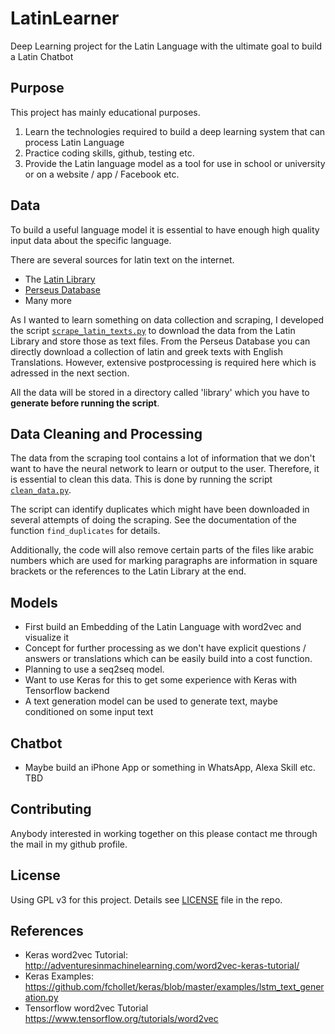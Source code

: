 # LatinLearner

Deep Learning project for the Latin Language with the ultimate goal to build a Latin Chatbot

## Purpose

This project has mainly educational purposes.
1. Learn the technologies required to build a deep learning system that can process Latin Language
2. Practice coding skills, github, testing etc.
3. Provide the Latin language model as a tool for use in school or university or on a website / app / Facebook etc.

## Data

To build a useful language model it is essential to have enough high quality input data about the specific language.

There are several sources for latin text on the internet.

* The [Latin Library](http://thelatinlibrary.com/index.html)
* [Perseus Database](http://www.perseus.tufts.edu/hopper/opensource/download)
* Many more

As I wanted to learn something on data collection and scraping, I developed the script [`scrape_latin_texts.py`](scrape_latin_texts.py) to download the data from the Latin Library and store those as text files. From the Perseus Database you can directly download a collection of latin and greek texts with English Translations. However, extensive postprocessing is required here which is adressed in the next section.

All the data will be stored in a directory called 'library' which you have to **generate before running the script**.

## Data Cleaning and Processing

The data from the scraping tool contains a lot of information that we don't want to have the neural network to learn or output to the user. Therefore, it is essential to clean this data. This is done by running the script [`clean_data.py`](clean_data.py).

The script can identify duplicates which might have been downloaded in several attempts of doing the scraping.
See the documentation of the function `find_duplicates` for details.

Additionally, the code will also remove certain parts of the files like arabic numbers which are used for marking paragraphs are information in square brackets or the references to the Latin Library at the end.

## Models

* First build an Embedding of the Latin Language with word2vec and visualize it
* Concept for further processing as we don't have explicit questions / answers or translations which can be easily build into a cost function.
* Planning to use a seq2seq model.
* Want to use Keras for this to get some experience with Keras with Tensorflow backend
* A text generation model can be used to generate text, maybe conditioned on some input text

## Chatbot

* Maybe build an iPhone App or something in WhatsApp, Alexa Skill etc. TBD
 
## Contributing

Anybody interested in working together on this please contact me through the mail in my github profile.

## License

Using GPL v3 for this project. Details see [LICENSE](LICENSE) file in the repo.

## References

* Keras word2vec Tutorial: http://adventuresinmachinelearning.com/word2vec-keras-tutorial/
* Keras Examples: https://github.com/fchollet/keras/blob/master/examples/lstm_text_generation.py
* Tensorflow word2vec Tutorial https://www.tensorflow.org/tutorials/word2vec